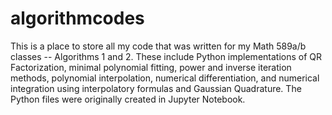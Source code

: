 # algorithmcodes
This is a place to store all my code that was written for my Math 589a/b classes -- Algorithms 1 and 2. These include Python implementations
of QR Factorization, minimal polynomial fitting, power and inverse iteration methods, polynomial interpolation, numerical differentiation, 
and numerical integration using interpolatory formulas and Gaussian Quadrature. The Python files were originally created in Jupyter Notebook.
